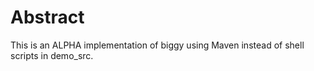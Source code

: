# Abstract

This is an ALPHA implementation of biggy using Maven instead of shell scripts in demo_src.